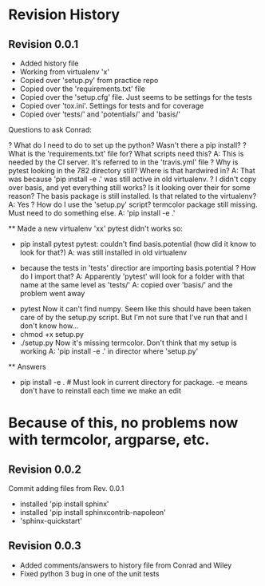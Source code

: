 # Revision History

## Revision 0.0.1

- Added history file
- Working from virtualenv 'x'
- Copied over 'setup.py' from practice repo
- Copied over the 'requirements.txt' file
- Copied over the 'setup.cfg' file. Just seems to be settings for the tests
- Copied over 'tox.ini'. Settings for tests and for coverage
- Copied over 'tests/' and 'potentials/' and 'basis/'


Questions to ask Conrad:

? What do I need to do to set up the python? Wasn't there a pip install?
? What is the 'requirements.txt' file for? What scripts need this?
A: This is needed by the CI server. It's referred to in the 'travis.yml' file
? Why is pytest looking in the 782 directory still? Where is that hardwired in?
A: That was because 'pip install -e .' was still active in old virtualenv.
? I didn't copy over basis, and yet everything still works? Is it looking over their for some
reason? The basis package is still installed. Is that related to the virtualenv?
A: Yes
? How do I use the 'setup.py' script? termcolor package still missing. Must need to do something else.
A: 'pip install -e .'

** Made a new virtualenv 'xx'
pytest didn't works so:
- pip install pytest
pytest: couldn't find basis.potential (how did it know to look for that?)
A: was still installed in old virtualenv

* because the tests in 'tests' directior are importing basis.potential
? How do I import that?
A: Apparently 'pytest' will look for a folder with that name at the same level as 'tests/'
A: copied over 'basis/' and the problem went away
- pytest
Now it can't find numpy. Seem like this should have been taken care of by the setup.py script. But
I'm not sure that I've run that and I don't know how...
- chmod +x setup.py
- ./setup.py
Now it's missing termcolor. Don't think that my setup is working
A: 'pip install -e .' in director where 'setup.py'

** Answers
- pip install -e .  # Must look in current directory for package. -e means don't have to reinstall
each time we make an edit
# Because of this, no problems now with termcolor, argparse, etc.

## Revision 0.0.2

Commit adding files from Rev. 0.0.1

- installed 'pip install sphinx'
- installed 'pip install sphinxcontrib-napoleon'
- 'sphinx-quickstart'

## Revision 0.0.3

- Added comments/answers to history file from Conrad and Wiley
- Fixed python 3 bug in one of the unit tests